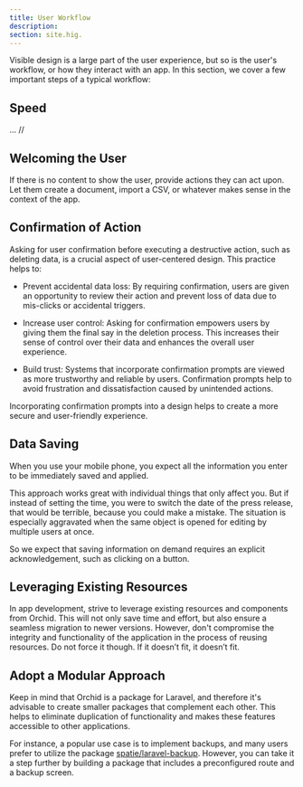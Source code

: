 ```yaml
---
title: User Workflow
description:
section: site.hig.
---
```



Visible design is a large part of the user experience, but so is the user's workflow, or how they interact with an app.
In this section, we cover a few important steps of a typical workflow:


## Speed


... //


## Welcoming the User

If there is no content to show the user, provide actions they can act upon. 
Let them create a document, import a CSV, or whatever makes sense in the context of the app.


## Confirmation of Action

Asking for user confirmation before executing a destructive action, such as deleting data, is a crucial aspect of user-centered design.
This practice helps to:

- Prevent accidental data loss: By requiring confirmation, users are given an opportunity to review their action and prevent
loss of data due to mis-clicks or accidental triggers.

- Increase user control: Asking for confirmation empowers users by giving them the final say in the deletion process.
This increases their sense of control over their data and enhances the overall user experience.

- Build trust: Systems that incorporate confirmation prompts are viewed as more trustworthy and reliable by users. 
Confirmation prompts help to avoid frustration and dissatisfaction caused by unintended actions.

Incorporating confirmation prompts into a design helps to create a more secure and user-friendly experience.


## Data Saving

When you use your mobile phone, you expect all the information you enter to be immediately saved and applied. 

This approach works great with individual things that only affect you. But if instead of setting the time, 
you were to switch the date of the press release, that would be terrible, because you could make a mistake.
The situation is especially aggravated when the same object is opened for editing by multiple users at once.

So we expect that saving information on demand requires an explicit acknowledgement, such as clicking on a button.


## Leveraging Existing Resources

In app development, strive to leverage existing resources and components from Orchid.
This will not only save time and effort, but also ensure a seamless migration to newer versions.
However, don't compromise the integrity and functionality of the application in the process of reusing resources. 
Do not force it though. If it doesn’t fit, it doesn’t fit.


## Adopt a Modular Approach

Keep in mind that Orchid is a package for Laravel, and therefore it's advisable to create smaller packages that complement each other. 
This helps to eliminate duplication of functionality and makes these features accessible to other applications.

For instance, a popular use case is to implement backups, and many users prefer to utilize 
the package [spatie/laravel-backup](https://github.com/spatie/laravel-backup). However, you can take it a step further by building 
a package that includes a preconfigured route and a backup screen.


